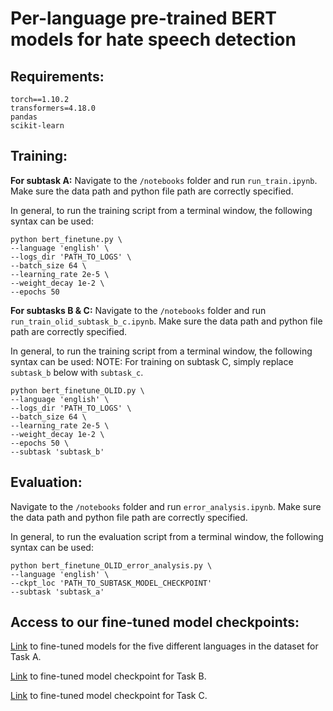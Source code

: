# Per-language pre-trained BERT models for hate speech detection

## **Requirements:**

```
torch==1.10.2
transformers=4.18.0
pandas
scikit-learn
```

## **Training:**

****For subtask A:****
Navigate to the `/notebooks` folder and run `run_train.ipynb`. Make sure the data path and python file path are correctly specified.

In general, to run the training script from a terminal window, the following syntax can be used:

    python bert_finetune.py \
    --language 'english' \
    --logs_dir 'PATH_TO_LOGS' \
    --batch_size 64 \
    --learning_rate 2e-5 \
    --weight_decay 1e-2 \
    --epochs 50

****For subtasks B & C:****
Navigate to the `/notebooks` folder and run `run_train_olid_subtask_b_c.ipynb`. Make sure the data path and python file path are correctly specified.

In general, to run the training script from a terminal window, the following syntax can be used:
NOTE: For training on subtask C, simply replace `subtask_b` below with `subtask_c`.

    python bert_finetune_OLID.py \
    --language 'english' \
    --logs_dir 'PATH_TO_LOGS' \
    --batch_size 64 \
    --learning_rate 2e-5 \
    --weight_decay 1e-2 \
    --epochs 50 \
    --subtask 'subtask_b'

## **Evaluation:**

Navigate to the `/notebooks` folder and run `error_analysis.ipynb`. Make sure the data path and python file path are correctly specified.

In general, to run the evaluation script from a terminal window, the following syntax can be used:

    python bert_finetune_OLID_error_analysis.py \
    --language 'english' \
    --ckpt_loc 'PATH_TO_SUBTASK_MODEL_CHECKPOINT'
    --subtask 'subtask_a'
## **Access to our fine-tuned model checkpoints:**

[Link](https://drive.google.com/drive/folders/1-FckcqYSeOeLGeYfvdCyyPNNe6AYzFyZ?usp=sharing) to fine-tuned models for the five different languages in the dataset for Task A.

[Link](https://drive.google.com/drive/folders/1qYjEy3I4Ve8ZJ8nJS_xTb9EhIz3riJcU?usp=sharing) to fine-tuned model checkpoint for Task B.

[Link](https://drive.google.com/drive/folders/1fD8O8eNxxaS2efnX0SSL65UnoQaRtoXL?usp=sharing) to fine-tuned model checkpoint for Task C.